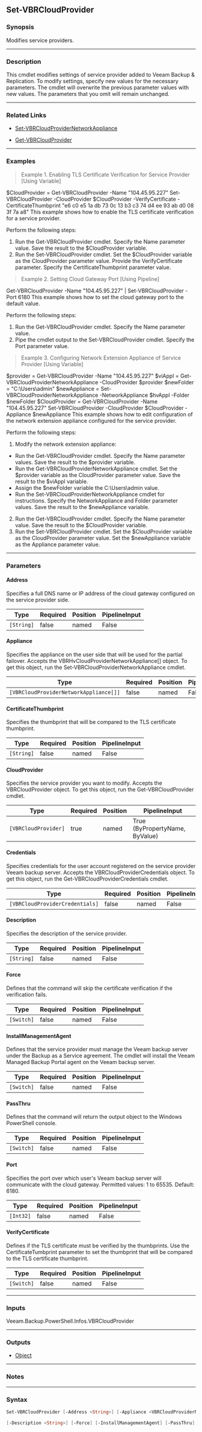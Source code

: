 Set-VBRCloudProvider
--------------------

### Synopsis
Modifies service providers.

---

### Description

This cmdlet modifies settings of service provider added to Veeam Backup & Replication. To modify settings, specify new values for the necessary parameters. The cmdlet will overwrite the previous parameter values with new values. The parameters that you omit will remain unchanged.

---

### Related Links
* [Set-VBRCloudProviderNetworkAppliance](Set-VBRCloudProviderNetworkAppliance)

* [Get-VBRCloudProvider](Get-VBRCloudProvider)

---

### Examples
> Example 1. Enabling TLS Certificate Verification for Service Provider [Using Variable]

$CloudProvider = Get-VBRCloudProvider -Name "104.45.95.227"
Set-VBRCloudProvider -CloudProvider $CloudProvider -VerifyCertificate -CertificateThumbprint "e6 c0 e5 1a db 73 0c 13 b3 c3 74 d4 ee 93 ab d0 08 3f 7a a8"
This example shows how to enable the TLS certificate verification for a service provider.

Perform the following steps:
1. Run the Get-VBRCloudProvider cmdlet. Specify the Name parameter value. Save the result to the $CloudProvider variable.
2. Run the Set-VBRCloudProvider cmdlet. Set the $CloudProvider variable as the CloudProvider parameter value. Provide the VerifyCertificate parameter. Specify the CertificateThumbprint parameter value.
> Example 2. Setting Cloud Gateway Port [Using Pipeline]

Get-VBRCloudProvider -Name "104.45.95.227"  | Set-VBRCloudProvider -Port 6180
This example shows how to set the cloud gateway port to the default value.

Perform the following steps:
1. Run the Get-VBRCloudProvider cmdlet. Specify the Name parameter value.
2. Pipe the cmdlet output to the Set-VBRCloudProvider cmdlet. Specify the Port parameter value.
> Example 3. Configuring Network Extension Appliance of Service Provider [Using Variable]

$provider = Get-VBRCloudProvider -Name "104.45.95.227"
$viAppl = Get-VBRCloudProviderNetworkAppliance -CloudProvider $provider
$newFolder = "C:\Users\admin"
$newAppliance = Set-VBRCloudProviderNetworkAppliance -NetworkAppliance $hvAppl -Folder $newFolder
$CloudProvider = Get-VBRCloudProvider -Name "104.45.95.227"
Set-VBRCloudProvider -CloudProvider $CloudProvider -Appliance $newAppliance
This example shows how to edit configuration of the network extension appliance configured for the service provider.

Perform the following steps:
1. Modify the network extension appliance:
- Run the Get-VBRCloudProvider cmdlet. Specify the Name parameter values. Save the result to the $provider variable.
- Run the Get-VBRCloudProviderNetworkAppliance cmdlet. Set the $provider variable as the CloudProvider parameter value. Save the result to the $viAppl variable.
- Assign the $newFolder variable the C:\Users\admin value.
- Run the Set-VBRCloudProviderNetworkAppliance cmdlet for instructions. Specify the NetworkAppliance and Folder parameter values. Save the result to the $newAppliance variable.
2. Run the Get-VBRCloudProvider cmdlet. Specify the Name parameter value. Save the result to the $CloudProvider variable.
3. Run the Set-VBRCloudProvider cmdlet. Set the $CloudProvider variable as the CloudProvider parameter value. Set the $newAppliance variable as the Appliance parameter value.

---

### Parameters
#### **Address**
Specifies a full DNS name or IP address of the cloud gateway configured on the service provider side.

|Type      |Required|Position|PipelineInput|
|----------|--------|--------|-------------|
|`[String]`|false   |named   |False        |

#### **Appliance**
Specifies the appliance on the user side that will be used for the partial failover. Accepts the VBRHvCloudProviderNetworkAppliance[] object. To get this object, run the Set-VBRCloudProviderNetworkAppliance cmdlet.

|Type                                  |Required|Position|PipelineInput|
|--------------------------------------|--------|--------|-------------|
|`[VBRCloudProviderNetworkAppliance[]]`|false   |named   |False        |

#### **CertificateThumbprint**
Specifies the thumbprint that will be compared to the TLS certificate thumbprint.

|Type      |Required|Position|PipelineInput|
|----------|--------|--------|-------------|
|`[String]`|false   |named   |False        |

#### **CloudProvider**
Specifies the service provider you want to modify. Accepts the VBRCloudProvider object. To get this object, run the Get-VBRCloudProvider cmdlet.

|Type                |Required|Position|PipelineInput                 |
|--------------------|--------|--------|------------------------------|
|`[VBRCloudProvider]`|true    |named   |True (ByPropertyName, ByValue)|

#### **Credentials**
Specifies credentials for the user account registered on the service provider Veeam backup server. Accepts the VBRCloudProviderCredentials object.  To get this object, run the Get-VBRCloudProviderCredentials cmdlet.

|Type                           |Required|Position|PipelineInput|
|-------------------------------|--------|--------|-------------|
|`[VBRCloudProviderCredentials]`|false   |named   |False        |

#### **Description**
Specifies the description of the service provider.

|Type      |Required|Position|PipelineInput|
|----------|--------|--------|-------------|
|`[String]`|false   |named   |False        |

#### **Force**
Defines that the command will skip the certificate verification if the verification fails.

|Type      |Required|Position|PipelineInput|
|----------|--------|--------|-------------|
|`[Switch]`|false   |named   |False        |

#### **InstallManagementAgent**
Defines that the service provider must manage the Veeam backup server under the Backup as a Service agreement. The cmdlet will install the Veeam Managed Backup Portal agent on the Veeam backup server.

|Type      |Required|Position|PipelineInput|
|----------|--------|--------|-------------|
|`[Switch]`|false   |named   |False        |

#### **PassThru**
Defines that the command will return the output object to the Windows PowerShell console.

|Type      |Required|Position|PipelineInput|
|----------|--------|--------|-------------|
|`[Switch]`|false   |named   |False        |

#### **Port**
Specifies the port over which user's Veeam backup server will communicate with the cloud gateway. Permitted values: 1 to 65535. Default: 6180.

|Type     |Required|Position|PipelineInput|
|---------|--------|--------|-------------|
|`[Int32]`|false   |named   |False        |

#### **VerifyCertificate**
Defines if the TLS certificate must be verified by the thumbprints. Use the CertificateTumbprint parameter to set the thumbprint that will be compared to the TLS certificate thumbprint.

|Type      |Required|Position|PipelineInput|
|----------|--------|--------|-------------|
|`[Switch]`|false   |named   |False        |

---

### Inputs
Veeam.Backup.PowerShell.Infos.VBRCloudProvider

---

### Outputs
* [Object](https://learn.microsoft.com/en-us/dotnet/api/System.Object)

---

### Notes

---

### Syntax
```PowerShell
Set-VBRCloudProvider [-Address <String>] [-Appliance <VBRCloudProviderNetworkAppliance[]>] [-CertificateThumbprint <String>] -CloudProvider <VBRCloudProvider> [-Credentials <VBRCloudProviderCredentials>] 
```
```PowerShell
[-Description <String>] [-Force] [-InstallManagementAgent] [-PassThru] [-Port <Int32>] [-VerifyCertificate] [<CommonParameters>]
```
